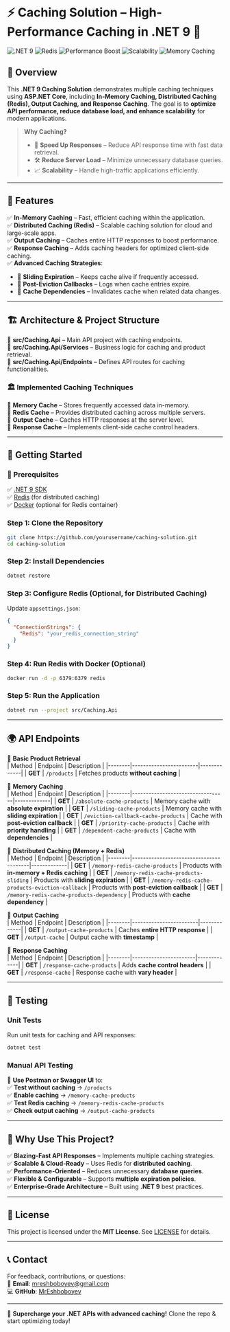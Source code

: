 # ⚡ Caching Solution – High-Performance Caching in .NET 9 🚀  

![.NET 9](https://img.shields.io/badge/.NET%209-blue?style=for-the-badge)
![Redis](https://img.shields.io/badge/Redis-%E2%9D%A4-red?style=for-the-badge)
![Performance Boost](https://img.shields.io/badge/Performance%20Boost-%E2%9C%85-green?style=for-the-badge)
![Scalability](https://img.shields.io/badge/Scalability-%F0%9F%9A%80-purple?style=for-the-badge)
![Memory Caching](https://img.shields.io/badge/Memory%20Caching-%F0%9F%92%AB-orange?style=for-the-badge)

## 🎯 Overview  

This **.NET 9 Caching Solution** demonstrates multiple caching techniques using **ASP.NET Core**, including **In-Memory Caching, Distributed Caching (Redis), Output Caching, and Response Caching**. The goal is to **optimize API performance, reduce database load, and enhance scalability** for modern applications.  

> **Why Caching?**  
> - 🚀 **Speed Up Responses** – Reduce API response time with fast data retrieval.  
> - 🛠 **Reduce Server Load** – Minimize unnecessary database queries.  
> - 📈 **Scalability** – Handle high-traffic applications efficiently.  

---

## 🌟 Features  

✅ **In-Memory Caching** – Fast, efficient caching within the application.  
✅ **Distributed Caching (Redis)** – Scalable caching solution for cloud and large-scale apps.  
✅ **Output Caching** – Caches entire HTTP responses to boost performance.  
✅ **Response Caching** – Adds caching headers for optimized client-side caching.  
✅ **Advanced Caching Strategies**:  
   - 🔹 **Sliding Expiration** – Keeps cache alive if frequently accessed.  
   - 🔹 **Post-Eviction Callbacks** – Logs when cache entries expire.  
   - 🔹 **Cache Dependencies** – Invalidates cache when related data changes.  

---

## 🏗️ Architecture & Project Structure  

📌 **src/Caching.Api** – Main API project with caching endpoints.  
📌 **src/Caching.Api/Services** – Business logic for caching and product retrieval.  
📌 **src/Caching.Api/Endpoints** – Defines API routes for caching functionalities.  

### 🏛️ **Implemented Caching Techniques**  

🔹 **Memory Cache** – Stores frequently accessed data in-memory.  
🔹 **Redis Cache** – Provides distributed caching across multiple servers.  
🔹 **Output Cache** – Caches HTTP responses at the server level.  
🔹 **Response Cache** – Implements client-side cache control headers.  

---

## 🚀 Getting Started  

### **📌 Prerequisites**  
✅ [.NET 9 SDK](https://dotnet.microsoft.com/download/dotnet/9.0)  
✅ [Redis](https://redis.io/download) (for distributed caching)  
✅ [Docker](https://www.docker.com/) (optional for Redis container)  

### **Step 1: Clone the Repository**  
```bash
git clone https://github.com/yourusername/caching-solution.git
cd caching-solution
```

### **Step 2: Install Dependencies**  
```bash
dotnet restore
```

### **Step 3: Configure Redis (Optional, for Distributed Caching)**  
Update `appsettings.json`:  
```json
{
  "ConnectionStrings": {
    "Redis": "your_redis_connection_string"
  }
}
```

### **Step 4: Run Redis with Docker (Optional)**  
```bash
docker run -d -p 6379:6379 redis
```

### **Step 5: Run the Application**  
```bash
dotnet run --project src/Caching.Api
```

---

## 🌍 API Endpoints  

🔹 **Basic Product Retrieval**  
| Method | Endpoint               | Description |
|--------|------------------------|-------------|
| **GET** | `/products`            | Fetches products **without caching** |

🔹 **Memory Caching**  
| Method | Endpoint                         | Description |
|--------|----------------------------------|-------------|
| **GET** | `/absolute-cache-products`       | Memory cache with **absolute expiration** |
| **GET** | `/sliding-cache-products`        | Memory cache with **sliding expiration** |
| **GET** | `/eviction-callback-cache-products` | Cache with **post-eviction callback** |
| **GET** | `/priority-cache-products`       | Cache with **priority handling** |
| **GET** | `/dependent-cache-products`      | Cache with **dependencies** |

🔹 **Distributed Caching (Memory + Redis)**  
| Method | Endpoint                                 | Description |
|--------|----------------------------------------|-------------|
| **GET** | `/memory-redis-cache-products`       | Products with **in-memory + Redis caching** |
| **GET** | `/memory-redis-cache-products-sliding` | Products with **sliding expiration** |
| **GET** | `/memory-redis-cache-products-eviction-callback` | Products with **post-eviction callback** |
| **GET** | `/memory-redis-cache-products-dependency` | Products with **cache dependency** |

🔹 **Output Caching**  
| Method | Endpoint                | Description |
|--------|------------------------|-------------|
| **GET** | `/output-cache-products` | Caches **entire HTTP response** |
| **GET** | `/output-cache`          | Output cache with **timestamp** |

🔹 **Response Caching**  
| Method | Endpoint               | Description |
|--------|-----------------------|-------------|
| **GET** | `/response-cache-products` | Adds **cache control headers** |
| **GET** | `/response-cache`         | Response cache with **vary header** |

---

## 🧪 Testing  

### **Unit Tests**  
Run unit tests for caching and API responses:  
```bash
dotnet test
```

### **Manual API Testing**  
📌 **Use Postman or Swagger UI** to:  
✅ **Test without caching** → `/products`  
✅ **Enable caching** → `/memory-cache-products`  
✅ **Test Redis caching** → `/memory-redis-cache-products`  
✅ **Check output caching** → `/output-cache-products`  

---

## 🎯 Why Use This Project?  

✅ **Blazing-Fast API Responses** – Implements multiple caching strategies.  
✅ **Scalable & Cloud-Ready** – Uses Redis for **distributed caching**.  
✅ **Performance-Oriented** – Reduces unnecessary **database queries**.  
✅ **Flexible & Configurable** – Supports **multiple expiration policies**.  
✅ **Enterprise-Grade Architecture** – Built using **.NET 9** best practices.  

---

## 📜 License  

This project is licensed under the **MIT License**. See [LICENSE](LICENSE) for details.  

---

## 📞 Contact  

For feedback, contributions, or questions:  
📧 **Email**: mreshboboyev@gmail.com  
💻 **GitHub**: [MrEshboboyev](https://github.com/MrEshboboyev)  

---

🚀 **Supercharge your .NET APIs with advanced caching!** Clone the repo & start optimizing today!  
```  

